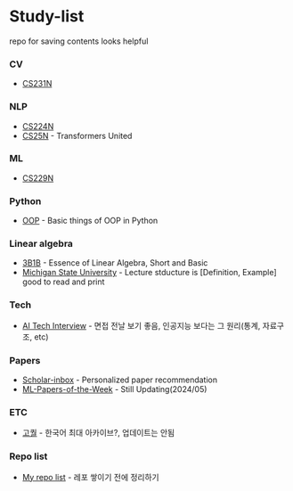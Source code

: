 # Study-list
repo for saving contents looks helpful

### CV
- [CS231N](https://www.youtube.com/watch?v=vT1JzLTH4G4&list=PLC1qU-LWwrF64f4QKQT-Vg5Wr4qEE1Zxk)

### NLP
- [CS224N](https://www.youtube.com/watch?v=rmVRLeJRkl4&list=PLoROMvodv4rMFqRtEuo6SGjY4XbRIVRd4)
- [CS25N](https://www.youtube.com/watch?v=P127jhj-8-Y&list=PLoROMvodv4rNiJRchCzutFw5ItR_Z27CM) - Transformers United

### ML
- [CS229N](https://www.youtube.com/watch?v=jGwO_UgTS7I&list=PLoROMvodv4rMiGQp3WXShtMGgzqpfVfbU)

### Python
- [OOP](https://www.youtube.com/watch?v=ZDa-Z5JzLYM&list=PL-osiE80TeTsqhIuOqKhwlXsIBIdSeYtc) - Basic things of OOP in Python

### Linear algebra
- [3B1B](https://www.youtube.com/watch?v=fNk_zzaMoSs&list=PLZHQObOWTQDPD3MizzM2xVFitgF8hE_ab) - Essence of Linear Algebra, Short and Basic
- [Michigan State University](https://users.math.msu.edu/users/gnagy/teaching/05-fall/Math20F/lslides.html) - Lecture stducture is [Definition, Example] good to read and print

### Tech
- [AI Tech Interview](https://boostdevs.gitbook.io/ai-tech-interview) - 면접 전날 보기 좋음, 인공지능 보다는 그 원리(통계, 자료구조, etc)

### Papers
- [Scholar-inbox](https://www.scholar-inbox.com/) - Personalized paper recommendation
- [ML-Papers-of-the-Week](https://github.com/dair-ai/ML-Papers-of-the-Week) - Still Updating(2024/05)

### ETC
- [고퀄](https://github.com/Integerous/goQuality-dev-contents?tab=readme-ov-file) - 한국어 최대 아카이브?, 업데이트는 안됨

### Repo list
- [My repo list](https://github.com/stars/hykhhijk/lists/study-list) - 레포 쌓이기 전에 정리하기
